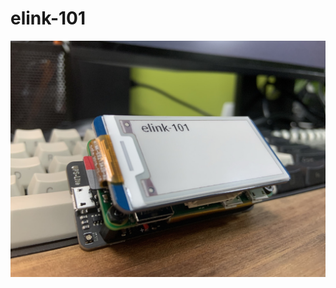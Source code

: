 # elink-101

![](https://github.com/TaylorHere/elink-101/raw/master/c5dabb49-f4cc-4961-9c76-7be03ec8bb69.jpg)
